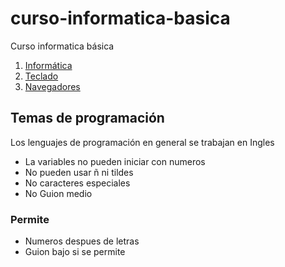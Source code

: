 # curso-informatica-basica
Curso informatica básica

1. [Informática](informatica/readme.md)
2. [Teclado](teclado/readme.md)
3. [Navegadores](navegadores/readme.md)


## Temas de programación

Los lenguajes de programación en general se trabajan en Ingles

- La variables no pueden iniciar con numeros
- No pueden usar ñ ni tildes
- No caracteres especiales
- No Guion medio 

### Permite
- Numeros despues de letras
- Guion bajo si se permite
